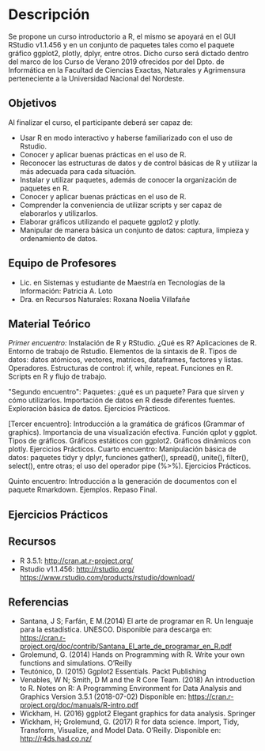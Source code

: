 # Descripción
Se propone un curso introductorio a R, el mismo se apoyará en el GUI RStudio v1.1.456 y en un conjunto de paquetes tales como el paquete gráfico ggplot2, plotly, dplyr, entre otros.
Dicho curso será dictado dentro del marco de los Curso de Verano 2019 ofrecidos por del Dpto. de Informática en la Facultad de 
Ciencias Exactas, Naturales y Agrimensura perteneciente a la Universidad Nacional del Nordeste.

## Objetivos
Al finalizar el curso, el participante deberá ser capaz de:
*	Usar R en modo interactivo y haberse familiarizado con el uso de Rstudio.
*	Conocer y aplicar  buenas prácticas en el uso de R.
*	Reconocer las estructuras de datos y de control básicas de R y utilizar la más adecuada para cada situación.
*	Instalar y utilizar paquetes, además de conocer la organización de  paquetes en R.
*	Conocer y aplicar  buenas prácticas en el uso de R.
*	Comprender la conveniencia de utilizar scripts y ser capaz de elaborarlos y utilizarlos.
*	Elaborar gráficos utilizando el paquete ggplot2 y plotly.
*	Manipular de manera básica un conjunto de  datos: captura, limpieza y ordenamiento de datos.

## Equipo de Profesores

*	Lic. en Sistemas y estudiante de Maestría en Tecnologías de la Información: Patricia A. Loto 
* Dra. en Recursos Naturales: Roxana Noelia Villafañe 

## Material Teórico
_Primer encuentro:_ Instalación de R y RStudio. ¿Qué es R? Aplicaciones de R. Entorno de trabajo de Rstudio. Elementos de la sintaxis de R. Tipos de datos: datos atómicos, vectores, matrices, dataframes, factores y listas. Operadores. Estructuras de control: if, while, repeat. Funciones en R. Scripts en R y flujo de trabajo.

"Segundo encuentro": Paquetes: ¿qué es un paquete? Para que sirven y cómo utilizarlos. Importación de datos en R desde diferentes fuentes. Exploración básica de datos. Ejercicios Prácticos.

[Tercer encuentro]: Introducción a la gramática de gráficos (Grammar of graphics). Importancia de una visualización efectiva. Función qplot y ggplot. Tipos de gráficos. Gráficos estáticos con ggplot2. Gráficos dinámicos con plotly. Ejercicios Prácticos.
Cuarto encuentro: Manipulación básica de datos: paquetes tidyr y dplyr, funciones gather(), spread(), unite(), filter(), select(), entre otras; el uso del operador pipe (%>%). Ejercicios Prácticos.

Quinto encuentro: Introducción a la generación de documentos con el paquete Rmarkdown. Ejemplos. Repaso Final. 

## Ejercicios Prácticos
## Recursos 
* R 3.5.1: http://cran.at.r-project.org/
*	Rstudio v1.1.456: http://rstudio.org/ https://www.rstudio.com/products/rstudio/download/

## Referencias
*	Santana, J S; Farfán, E M.(2014) El arte de programar en R. Un lenguaje para la estadística. UNESCO. Disponible para descarga en: https://cran.r-project.org/doc/contrib/Santana_El_arte_de_programar_en_R.pdf
*	Grolemund, G. (2014) Hands on Programming with R. Write your own functions and simulations. O’Reilly
*	Teutónico, D. (2015) Ggplot2 Essentials. Packt Publishing
*	Venables, W N; Smith, D M and the R Core Team. (2018) An introduction to R. Notes on R: A Programming Environment for Data Analysis and Graphics Version 3.5.1 (2018-07-02) Disponible en: https://cran.r-project.org/doc/manuals/R-intro.pdf 
*	Wickham, H. (2016) ggplot2 Elegant graphics for data analysis. Springer
*	Wickham, H; Grolemund, G. (2017) R for data science. Import, Tidy, Transform, Visualize, and Model Data. O’Reilly. Disponible en: http://r4ds.had.co.nz/ 





